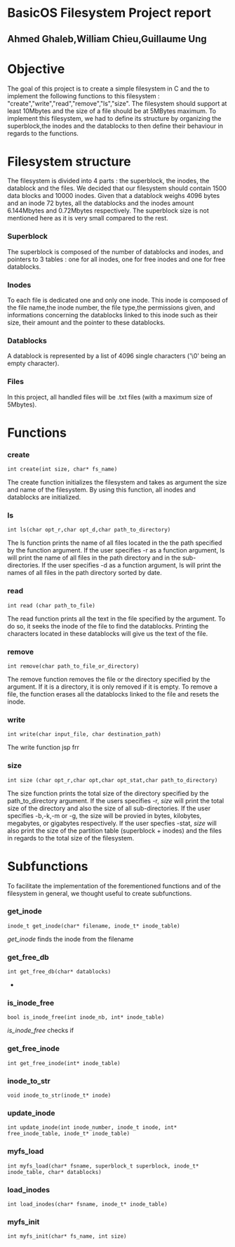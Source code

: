 # BasicOS Filesystem Project report
## Ahmed Ghaleb,William Chieu,Guillaume Ung





Objective
===============

The goal of this project is to create a simple filesystem in C and the to implement the following functions to this filesystem : "create","write","read","remove","ls","size".
The filesystem should support at least 10Mbytes and the size of a file should be at 5MBytes maximum.
To implement this filesystem, we had to define its structure by organizing the superblock,the inodes and the datablocks to then define their behaviour in regards to the functions.


Filesystem structure
===============

The filesystem is divided into 4 parts : the superblock, the inodes, the datablock and the files. We decided that our filesystem should contain 1500 data blocks and 10000 inodes. Given that a datablock weighs 4096 bytes and an inode 72 bytes, all the datablocks and the inodes amount 6.144Mbytes and 0.72Mbytes respectively. The superblock size is not mentioned here as it is very small compared to the rest.


### Superblock
The superblock is composed of the number of datablocks and inodes, and pointers to 3 tables : one for all inodes, one for free inodes and one for free datablocks.


### Inodes
To each file is dedicated one and only one inode. This inode is composed of the file name,the inode number, the file type,the permissions given, and informations concerning the datablocks linked to this inode such as their size, their amount and the pointer to these datablocks.


### Datablocks
A datablock is represented by a list of 4096 single characters ('\0' being an empty character).


### Files
In this project, all handled files will be .txt files (with a maximum size of 5Mbytes).


Functions
===============

### create
```
int create(int size, char* fs_name)
```
The create function initializes the filesystem and takes as argument the size and name of the filesystem. By using this function, all inodes and datablocks are initialized.

### ls
```
int ls(char opt_r,char opt_d,char path_to_directory)
```
The ls function prints the name of all files located in the the path specified by the function argument. 
If the user specifies -r as a function argument, ls will print the name of all files in the path directory and in the sub-directories.
If the user specifies -d as a function argument, ls will print the names of all files in the path directory sorted by date.

### read
```
int read (char path_to_file)
```
The read function prints all the text in the file specified by the argument. 
To do so, it seeks the inode of the file to find the datablocks. Printing the characters located in these datablocks will give us the text of the file. 

### remove
```
int remove(char path_to_file_or_directory)
```
The remove function removes the file or the directory specified by the argument. If it is a directory, it is only removed if it is empty. 
To remove a file, the function erases all the datablocks linked to the file and resets the inode.

### write
```
int write(char input_file, char destination_path)
```
The write function jsp frr 

### size 
```
int size (char opt_r,char opt,char opt_stat,char path_to_directory)
```
The size function prints the total size of the directory specified by the path_to_directory argument.
If the users specifies -r, *size* will print the total size of the directory and also the size of all sub-directories.
If the user specifies -b,-k,-m or -g, the size will be provied in bytes, kilobytes, megabytes, or gigabytes respectively.
If the user specfies -stat, *size* will also print the size of the partition table (superblock + inodes) and the files in regards to the total size of the filesystem.


Subfunctions
================

To facilitate the implementation of the forementioned functions and of the filesystem in general, we thought useful to create subfunctions.

### get_inode
```
inode_t get_inode(char* filename, inode_t* inode_table)
```
*get_inode* finds the inode from the filename

### get_free_db
```
int get_free_db(char* datablocks)
```
*
### is_inode_free
```
bool is_inode_free(int inode_nb, int* inode_table)
```
*is_inode_free* checks if 
### get_free_inode
```
int get_free_inode(int* inode_table)
```

### inode_to_str
```
void inode_to_str(inode_t* inode)
```

### update_inode
```
int update_inode(int inode_number, inode_t inode, int* free_inode_table, inode_t* inode_table)
```

### myfs_load
```
int myfs_load(char* fsname, superblock_t superblock, inode_t* inode_table, char* datablocks)
```

### load_inodes
```
int load_inodes(char* fsname, inode_t* inode_table)
```

### myfs_init
```
int myfs_init(char* fs_name, int size)
```


